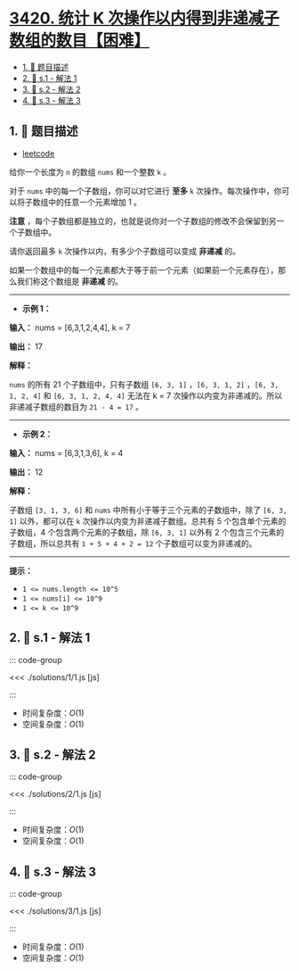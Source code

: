 # [3420. 统计 K 次操作以内得到非递减子数组的数目【困难】](https://github.com/tnotesjs/TNotes.leetcode/tree/main/notes/3420.%20%E7%BB%9F%E8%AE%A1%20K%20%E6%AC%A1%E6%93%8D%E4%BD%9C%E4%BB%A5%E5%86%85%E5%BE%97%E5%88%B0%E9%9D%9E%E9%80%92%E5%87%8F%E5%AD%90%E6%95%B0%E7%BB%84%E7%9A%84%E6%95%B0%E7%9B%AE%E3%80%90%E5%9B%B0%E9%9A%BE%E3%80%91)

<!-- region:toc -->

- [1. 📝 题目描述](#1--题目描述)
- [2. 🎯 s.1 - 解法 1](#2--s1---解法-1)
- [3. 🎯 s.2 - 解法 2](#3--s2---解法-2)
- [4. 🎯 s.3 - 解法 3](#4--s3---解法-3)

<!-- endregion:toc -->

## 1. 📝 题目描述

- [leetcode](https://leetcode.cn/problems/count-non-decreasing-subarrays-after-k-operations/)

给你一个长度为 `n` 的数组 `nums` 和一个整数 `k` 。

对于 `nums` 中的每一个子数组，你可以对它进行 **至多** `k` 次操作。每次操作中，你可以将子数组中的任意一个元素增加 1 。

**注意** ，每个子数组都是独立的，也就是说你对一个子数组的修改不会保留到另一个子数组中。

请你返回最多 `k` 次操作以内，有多少个子数组可以变成 **非递减** 的。

如果一个数组中的每一个元素都大于等于前一个元素（如果前一个元素存在），那么我们称这个数组是 **非递减** 的。

---

- **示例 1：**

**输入：** nums = [6,3,1,2,4,4], k = 7

**输出：** 17

**解释：**

`nums` 的所有 21 个子数组中，只有子数组 `[6, 3, 1]` ，`[6, 3, 1, 2]` ，`[6, 3, 1, 2, 4]` 和 `[6, 3, 1, 2, 4, 4]` 无法在 k = 7 次操作以内变为非递减的。所以非递减子数组的数目为 `21 - 4 = 17` 。

---

- **示例 2：**

**输入：** nums = [6,3,1,3,6], k = 4

**输出：** 12

**解释：**

子数组 `[3, 1, 3, 6]` 和 `nums` 中所有小于等于三个元素的子数组中，除了 `[6, 3, 1]` 以外，都可以在 `k` 次操作以内变为非递减子数组。总共有 5 个包含单个元素的子数组，4 个包含两个元素的子数组，除 `[6, 3, 1]` 以外有 2 个包含三个元素的子数组，所以总共有 `1 + 5 + 4 + 2 = 12` 个子数组可以变为非递减的。

---

**提示：**

- `1 <= nums.length <= 10^5`
- `1 <= nums[i] <= 10^9`
- `1 <= k <= 10^9`

## 2. 🎯 s.1 - 解法 1

::: code-group

<<< ./solutions/1/1.js [js]

:::

- 时间复杂度：$O(1)$
- 空间复杂度：$O(1)$

## 3. 🎯 s.2 - 解法 2

::: code-group

<<< ./solutions/2/1.js [js]

:::

- 时间复杂度：$O(1)$
- 空间复杂度：$O(1)$

## 4. 🎯 s.3 - 解法 3

::: code-group

<<< ./solutions/3/1.js [js]

:::

- 时间复杂度：$O(1)$
- 空间复杂度：$O(1)$
